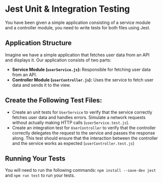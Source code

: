 # Jest Unit & Integration Testing

You have been given a simple application consisting of a service module and a controller module, you need to write tests for both files using Jest.

## Application Structure

Imagine we have a simple application that fetches user data from an API and displays it. Our application consists of two parts:

- **Service Module (`userService.js`):** Responsible for fetching user data from an API.
- **Controller Module (`userController.js`):** Uses the service to fetch user data and sends it to the view.

## Create the Following Test Files:

- Create an unit tests for `UserService` to verify that the service correctly fetches user data and handles errors. Simulate a network requests without actually making HTTP calls (`userService.test.js`).
- Create an integration test for `UserController` to verify that the controller correctly delegates the request to the service and passes the response along. This test should ensure that the interaction between the controller and the service works as expected (`userController.test.js`)

## Running Your Tests

You will need to run the following commands: `npm install --save-dev jest` and `npm run test` to run your tests.